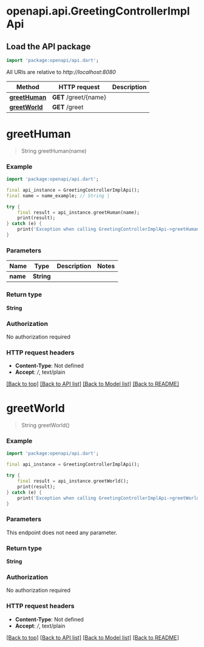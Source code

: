 # openapi.api.GreetingControllerImplApi

## Load the API package
```dart
import 'package:openapi/api.dart';
```

All URIs are relative to *http://localhost:8080*

Method | HTTP request | Description
------------- | ------------- | -------------
[**greetHuman**](GreetingControllerImplApi.md#greethuman) | **GET** /greet/{name} | 
[**greetWorld**](GreetingControllerImplApi.md#greetworld) | **GET** /greet | 


# **greetHuman**
> String greetHuman(name)



### Example
```dart
import 'package:openapi/api.dart';

final api_instance = GreetingControllerImplApi();
final name = name_example; // String | 

try {
    final result = api_instance.greetHuman(name);
    print(result);
} catch (e) {
    print('Exception when calling GreetingControllerImplApi->greetHuman: $e\n');
}
```

### Parameters

Name | Type | Description  | Notes
------------- | ------------- | ------------- | -------------
 **name** | **String**|  | 

### Return type

**String**

### Authorization

No authorization required

### HTTP request headers

 - **Content-Type**: Not defined
 - **Accept**: */*, text/plain

[[Back to top]](#) [[Back to API list]](../README.md#documentation-for-api-endpoints) [[Back to Model list]](../README.md#documentation-for-models) [[Back to README]](../README.md)

# **greetWorld**
> String greetWorld()



### Example
```dart
import 'package:openapi/api.dart';

final api_instance = GreetingControllerImplApi();

try {
    final result = api_instance.greetWorld();
    print(result);
} catch (e) {
    print('Exception when calling GreetingControllerImplApi->greetWorld: $e\n');
}
```

### Parameters
This endpoint does not need any parameter.

### Return type

**String**

### Authorization

No authorization required

### HTTP request headers

 - **Content-Type**: Not defined
 - **Accept**: */*, text/plain

[[Back to top]](#) [[Back to API list]](../README.md#documentation-for-api-endpoints) [[Back to Model list]](../README.md#documentation-for-models) [[Back to README]](../README.md)

